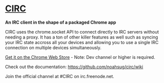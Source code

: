 # [CIRC](http://noahsug.github.com/circ)
**An IRC client in the shape of a packaged Chrome app**

CIRC uses the chrome.socket API to connect directly to IRC servers without needing a proxy. It has a ton of other killer features as well such as syncing your IRC state accross all your devices and allowing you to use a single IRC connection on multiple devices simultaneously.

[Get it on the Chrome Web Store](https://chrome.google.com/webstore/detail/circ/bebigdkelppomhhjaaianniiifjbgocn) - 
Note: Dev channel or higher is required.

Check out the documentation: https://github.com/noahsug/circ/wiki

Join the official channel at #CIRC on irc.freenode.net.
